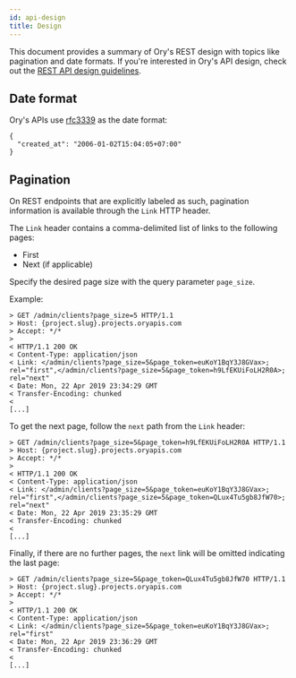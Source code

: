 ```yaml
---
id: api-design
title: Design
---
```


This document provides a summary of Ory's REST design with topics like pagination and date formats. If you're interested in Ory's
API design, check out the [REST API design guidelines](../open-source/guidelines/rest-api-guidelines.md).

## Date format

Ory's APIs use [rfc3339](https://tools.ietf.org/html/rfc3339) as the date format:

```
{
  "created_at": "2006-01-02T15:04:05+07:00"
}
```

## Pagination

On REST endpoints that are explicitly labeled as such, pagination information is available through the `Link` HTTP header.

The `Link` header contains a comma-delimited list of links to the following pages:

- First
- Next (if applicable)

Specify the desired page size with the query parameter `page_size`.

Example:

```
> GET /admin/clients?page_size=5 HTTP/1.1
> Host: {project.slug}.projects.oryapis.com
> Accept: */*
>
< HTTP/1.1 200 OK
< Content-Type: application/json
< Link: </admin/clients?page_size=5&page_token=euKoY1BqY3J8GVax>; rel="first",</admin/clients?page_size=5&page_token=h9LfEKUiFoLH2R0A>; rel="next"
< Date: Mon, 22 Apr 2019 23:34:29 GMT
< Transfer-Encoding: chunked
<
[...]
```

To get the next page, follow the `next` path from the `Link` header:

```
> GET /admin/clients?page_size=5&page_token=h9LfEKUiFoLH2R0A HTTP/1.1
> Host: {project.slug}.projects.oryapis.com
> Accept: */*
>
< HTTP/1.1 200 OK
< Content-Type: application/json
< Link: </admin/clients?page_size=5&page_token=euKoY1BqY3J8GVax>; rel="first",</admin/clients?page_size=5&page_token=QLux4Tu5gb8JfW70>; rel="next"
< Date: Mon, 22 Apr 2019 23:35:29 GMT
< Transfer-Encoding: chunked
<
[...]
```

Finally, if there are no further pages, the `next` link will be omitted indicating the last page:

```
> GET /admin/clients?page_size=5&page_token=QLux4Tu5gb8JfW70 HTTP/1.1
> Host: {project.slug}.projects.oryapis.com
> Accept: */*
>
< HTTP/1.1 200 OK
< Content-Type: application/json
< Link: </admin/clients?page_size=5&page_token=euKoY1BqY3J8GVax>; rel="first"
< Date: Mon, 22 Apr 2019 23:36:29 GMT
< Transfer-Encoding: chunked
<
[...]
```
